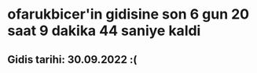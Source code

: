 # ofarukbicer'in gidisine son 6 gun 20 saat 9 dakika 44 saniye kaldi

## Gidis tarihi: 30.09.2022 :(